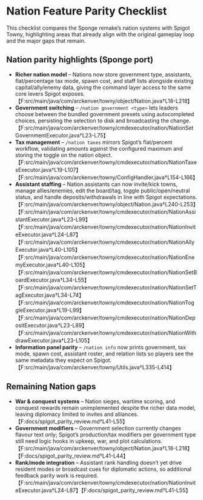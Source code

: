 # Nation Feature Parity Checklist

This checklist compares the Sponge remake’s nation systems with Spigot Towny, highlighting areas that already align with the original gameplay loop and the major gaps that remain.

## Nation parity highlights (Sponge port)

* **Richer nation model** – Nations now store government type, assistants, flat/percentage tax mode, spawn cost, and staff lists alongside existing capital/ally/enemy data, giving the command layer access to the same core levers Spigot exposes.【F:src/main/java/com/arckenver/towny/object/Nation.java†L18-L218】
* **Government switching** – `/nation government <type>` lets leaders choose between the bundled government presets using autocompleted choices, persisting the selection to disk and broadcasting the change.【F:src/main/java/com/arckenver/towny/cmdexecutor/nation/NationSetGovernmentExecutor.java†L23-L75】
* **Tax management** – `/nation taxes` mirrors Spigot’s flat/percent workflow, validating amounts against the configured maximum and storing the toggle on the nation object.【F:src/main/java/com/arckenver/towny/cmdexecutor/nation/NationTaxesExecutor.java†L19-L107】【F:src/main/java/com/arckenver/towny/ConfigHandler.java†L154-L166】
* **Assistant staffing** – Nation assistants can now invite/kick towns, manage allies/enemies, edit the board/tag, toggle public/open/neutral status, and handle deposits/withdrawals in line with Spigot expectations.【F:src/main/java/com/arckenver/towny/object/Nation.java†L240-L253】【F:src/main/java/com/arckenver/towny/cmdexecutor/nation/NationAssistantExecutor.java†L23-L99】【F:src/main/java/com/arckenver/towny/cmdexecutor/nation/NationInviteExecutor.java†L24-L87】【F:src/main/java/com/arckenver/towny/cmdexecutor/nation/NationAllyExecutor.java†L40-L105】【F:src/main/java/com/arckenver/towny/cmdexecutor/nation/NationEnemyExecutor.java†L40-L105】【F:src/main/java/com/arckenver/towny/cmdexecutor/nation/NationSetBoardExecutor.java†L34-L55】【F:src/main/java/com/arckenver/towny/cmdexecutor/nation/NationSetTagExecutor.java†L34-L74】【F:src/main/java/com/arckenver/towny/cmdexecutor/nation/NationToggleExecutor.java†L19-L99】【F:src/main/java/com/arckenver/towny/cmdexecutor/nation/NationDepositExecutor.java†L23-L89】【F:src/main/java/com/arckenver/towny/cmdexecutor/nation/NationWithdrawExecutor.java†L23-L105】
* **Information panel parity** – `/nation info` now prints government, tax mode, spawn cost, assistant roster, and relation lists so players see the same metadata they expect on Spigot.【F:src/main/java/com/arckenver/towny/Utils.java†L335-L414】

## Remaining Nation gaps

* **War & conquest systems** – Nation sieges, wartime scoring, and conquest rewards remain unimplemented despite the richer data model, leaving diplomacy limited to invites and alliances.【F:docs/spigot_parity_review.md†L41-L55】
* **Government modifiers** – Government selection currently changes flavour text only; Spigot’s production/tax modifiers per government type still need logic hooks in upkeep, war, and plot calculations.【F:src/main/java/com/arckenver/towny/object/Nation.java†L18-L218】【F:docs/spigot_parity_review.md†L41-L44】
* **Rank/mode integration** – Assistant rank handling doesn’t yet drive resident modes or broadcast cues for diplomatic actions, so additional feedback parity work is required.【F:src/main/java/com/arckenver/towny/cmdexecutor/nation/NationInviteExecutor.java†L24-L87】【F:docs/spigot_parity_review.md†L41-L55】
